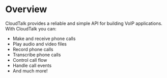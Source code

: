 # Overview

CloudTalk provides a reliable and simple API for building VoIP applications.
With CloudTalk you can:

- Make and receive phone calls
- Play audio and video files
- Record phone calls
- Transcribe phone calls
- Control call flow
- Handle call events
- And much more!
